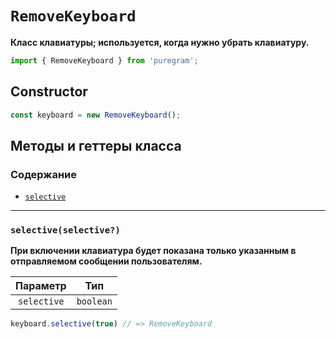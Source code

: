 # `RemoveKeyboard`

**Класс клавиатуры; используется, когда нужно убрать клавиатуру.**

```js
import { RemoveKeyboard } from 'puregram';
```

## Constructor

```js
const keyboard = new RemoveKeyboard();
```

## Методы и геттеры класса

### Содержание

* [`selective`](#selectiveselective)

---

### `selective(selective?)`

**При включении клавиатура будет показана только указанным в отправляемом сообщении пользователям.**

|  Параметр   |    Тип    |
| :---------: | :-------: |
| `selective` | `boolean` |

```ts
keyboard.selective(true) // => RemoveKeyboard
```